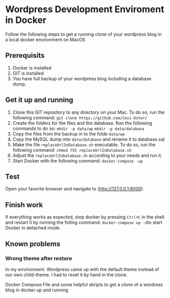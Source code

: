 # Wordpress Development Enviroment in Docker

Follow the following steps to get a running clone of your wordpress blog in a local docker environment on MacOS

## Prerequisits
1. Docker is installed
2. GIT is installed
3. You have full backup of your wordpress blog including a database dump.

## Get it up and running
1. Clone this GIT repository to any directory on your Mac. To do so, run the following command:
 `git clone https://github.com/Cevi-Uster/`
2. Create the folders for the files and the database. Run the following commands to do so:
  `mkdir -p data/wp`
  `mkdir -p data/database`
3. Copy the files from the backup in to the folde `data/wp`
4. Copy the MySQL dump into `data/database` and rename it to database.sql
5. Make the file `replaceUrlInDatabase.sh` executable. To do so, run the following command:
  `chmod 755 replaceUrlInDatabase.sh`
6. Adjust the `replaceUrlInDatabase.sh` according to your needs and run it.
7. Start Docker with the following command: 
  `docker-compose -up`

## Test
Open your favorite browser and navigate to (http://127.0.0.1:8000). 

## Finish work
If everything works as expected, stop docker by pressing `Ctrl+C` in the shell and restart it by running the folling command:
`docker-compose up -d`to start Docker in detached mode.

## Known problems

### Wrong theme after restore
In my environment. Wordpress came up with the default theme instead of our own child-theme. I had to reset it by hand in the clone.


Docker Compose File and some helpful skripts to get a clone of a wordress blog in docker up and running
